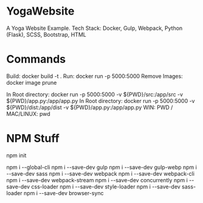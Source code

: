 # YogaWebsite
A Yoga Website Example. Tech Stack: Docker, Gulp, Webpack, Python (Flask), SCSS, Bootstrap, HTML

# Commands
Build: docker build -t <name> .
Run: docker run -p 5000:5000 <name>
Remove Images: docker image prune

In Root directory: docker run -p 5000:5000 -v ${PWD}/src:/app/src -v ${PWD}/app.py:/app/app.py <name>
In Root directory: docker run -p 5000:5000 -v ${PWD}/dist:/app/dist -v ${PWD}/app.py:/app/app.py <name>
WIN: PWD / MAC/LINUX: pwd

# NPM Stuff
npm init

npm i --global-cli
npm i --save-dev gulp
npm i --save-dev gulp-webp
npm i --save-dev sass
npm i --save-dev webpack
npm i --save-dev webpack-cli
npm i --save-dev webpack-stream
npm i --save-dev concurrently
npm i --save-dev css-loader
npm i --save-dev style-loader
npm i --save-dev sass-loader
npm i --save-dev browser-sync


